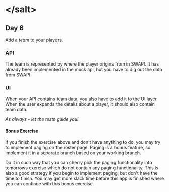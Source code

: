 # &lt;/salt&gt;
## Day 6

Add a _team_ to your players. 

### API
The team is represented by where the player origins from in SWAPI. It has already been implemented in the mock api, but you have to dig out the data from SWAPI.

### UI
When your API contains team data, you also have to add it to the UI layer. When the user expands the details about a player, it should also contain team data.

_As always - let the tests guide you!_

#### Bonus Exercise
If you finish the exercise above and don't have anything to do, you may try to implement paging on the roster page.
Paging is a bonus feature, so implement it in a separate branch based on your working branch.

Do it in such way that you can cherry pick the paging functionality into tomorrows exercise which do not contain any paging functionality. 
This is also a good strategy if you begin to implement paging, but don't have the time to finish. 
You may get more slack time before this app is finished where you can continue with this bonus exercise.

